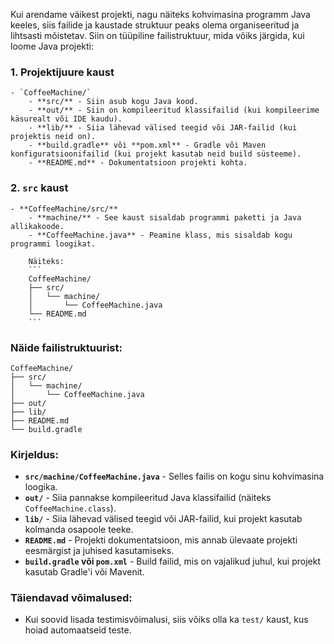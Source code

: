 Kui arendame väikest projekti, nagu näiteks kohvimasina programm Java keeles, siis failide ja kaustade struktuur peaks olema organiseeritud ja lihtsasti mõistetav. Siin on tüüpiline failistruktuur, mida võiks järgida, kui loome Java projekti:

### 1. **Projektijuure kaust**
    - `CoffeeMachine/`
        - **src/** - Siin asub kogu Java kood.
        - **out/** - Siin on kompileeritud klassifailid (kui kompileerime käsurealt või IDE kaudu).
        - **lib/** - Siia lähevad välised teegid või JAR-failid (kui projektis neid on).
        - **build.gradle** või **pom.xml** - Gradle või Maven konfiguratsioonifailid (kui projekt kasutab neid build süsteeme).
        - **README.md** - Dokumentatsioon projekti kohta.

### 2. **`src` kaust**
    - **CoffeeMachine/src/**
        - **machine/** - See kaust sisaldab programmi paketti ja Java allikakoode.
        - **CoffeeMachine.java** - Peamine klass, mis sisaldab kogu programmi loogikat.
        
        Näiteks:
        ```
        CoffeeMachine/
        ├── src/
        │   └── machine/
        │       └── CoffeeMachine.java
        └── README.md
        ```

### Näide failistruktuurist:

```
CoffeeMachine/
├── src/
│   └── machine/
│       └── CoffeeMachine.java
├── out/
├── lib/
├── README.md
└── build.gradle
```

### Kirjeldus:
- **`src/machine/CoffeeMachine.java`** - Selles failis on kogu sinu kohvimasina loogika.
- **`out/`** - Siia pannakse kompileeritud Java klassifailid (näiteks `CoffeeMachine.class`).
- **`lib/`** - Siia lähevad välised teegid või JAR-failid, kui projekt kasutab kolmanda osapoole teeke.
- **`README.md`** - Projekti dokumentatsioon, mis annab ülevaate projekti eesmärgist ja juhised kasutamiseks.
- **`build.gradle` või `pom.xml`** - Build failid, mis on vajalikud juhul, kui projekt kasutab Gradle'i või Mavenit.

### Täiendavad võimalused:
- Kui soovid lisada testimisvõimalusi, siis võiks olla ka `test/` kaust, kus hoiad automaatseid teste.


